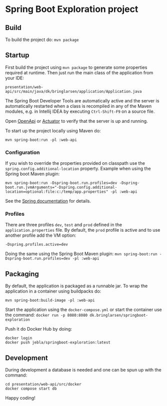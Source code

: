 # Spring Boot Exploration project

## Build

To build the project do: `mvn package`

## Startup

First build the project using `mvn package` to generate some properties required at runtime.
Then just run the main class of the application from your IDE:

    presentation/web-api/src/main/java/dk/bringlarsen/application/Application.java

The Spring Boot Developer Tools are automatically active and the server is automatically restarted
when a class is recompiled in any of the Maven modules, e.g. in Intellij IDEA by executing `Ctrl-Shift-F9` 
on a source file.

Open [OpenApi](http://localhost:8080/swagger-ui.html) or [Actuator](http://localhost:8080/actuator)
to verify that the server is up and running.

To start up the project locally using Maven do:

`mvn spring-boot:run -pl :web-api`

### Configuration

If you wish to override the properties provided on classpath use the `spring.config.additional-location` property. Example when using the Spring boot Maven plugin:

`mvn spring-boot:run -Dspring-boot.run.profiles=dev -Dspring-boot.run.jvmArguments="-Dspring.config.additional-location=optional:file:c:/temp/app.properties" -pl :web-api`

See the [Spring documentation](https://docs.spring.io/spring-boot/docs/3.1.4/reference/htmlsingle/#features.external-config.files) for details.

### Profiles

There are three profiles `dev`, `test` and `prod` defined in the `application.properties` file. 
By default, the `prod` profile is active and to use another profile add the VM option:

    -Dspring.profiles.active=dev

Doing the same using the Spring Boot Maven plugin: 
`mvn spring-boot:run -Dspring-boot.run.profiles=dev -pl :web-api`

## Packaging

By default, the application is packaged as a runnable jar. To wrap the application in a container using buildpacks do: 

`mvn spring-boot:build-image -pl :web-api`

Start the application using the `docker-compose.yml` or start the container use the command: `docker run -p 8080:8080 dk.bringlarsen/springboot-exploration`

Push it do Docker Hub by doing:

    docker login
    docker push jebla/springboot-exploration:latest

## Development

During development a database is needed and one can be spun up with the command:
 
    cd presentation/web-api/src/docker
    docker compose start db

Happy coding!
